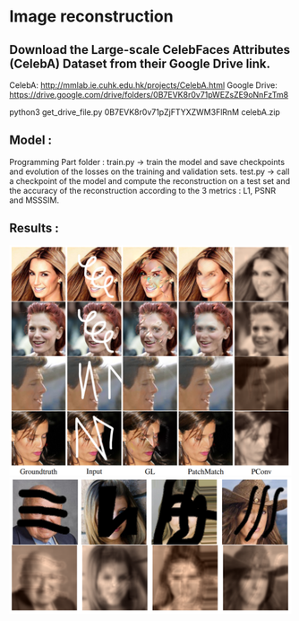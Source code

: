 # Image reconstruction

## Download the Large-scale CelebFaces Attributes (CelebA) Dataset from their Google Drive link.

CelebA: http://mmlab.ie.cuhk.edu.hk/projects/CelebA.html
Google Drive: https://drive.google.com/drive/folders/0B7EVK8r0v71pWEZsZE9oNnFzTm8

python3 get_drive_file.py 0B7EVK8r0v71pZjFTYXZWM3FlRnM celebA.zip

## Model :

Programming Part folder : 
train.py -> train the model and save checkpoints and evolution of the losses on the training and validation sets.
test.py -> call a checkpoint of the model and compute the reconstruction on a test set and the accuracy of the reconstruction according to the 3 metrics : L1, PSNR and MSSSIM.

## Results :
![picture alt](./results/comp.PNG)
![picture alt](./results/results.PNG)
